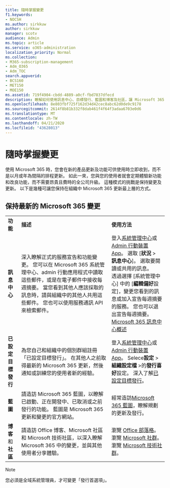 ```yaml
---
title: 隨時掌握變更
f1.keywords:
- NOCSH
ms.author: sirkkuw
author: sirkkuw
manager: scotv
audience: Admin
ms.topic: article
ms.service: o365-administration
localization_priority: Normal
ms.collection:
- M365-subscription-management
- Adm_O365
- Adm_TOC
search.appverid:
- BCS160
- MET150
- MOE150
ms.assetid: 719f4904-cbdd-4889-a0cf-fbd7837dfecd
description: 瞭解如何使用訊息中心、目標發行、藍圖和博客及社區，讓 Microsoft 365 更新保持在最上層。
ms.openlocfilehash: 8e803fbf725f162d34d42cec8abc62d0de9c9178
ms.sourcegitcommit: 2614f8b81b332f8dab461f4f64f3adaa6703e0d6
ms.translationtype: MT
ms.contentlocale: zh-TW
ms.lasthandoff: 04/21/2020
ms.locfileid: "43628013"
---
```

# <a name="stay-on-top-of-changes"></a>隨時掌握變更

使用 Microsoft 365 時，您會在新的產品更新及功能可供使用時立即收到，而不是以月或年為間隔的排程更新。 如此一來，您與您的使用者就會定期體驗新功能和改良功能，而不需要昂貴且費時的全公司升級。 這種模式的挑戰是保持變更及更新。 以下是幾種可讓您保持在組織中 Microsoft 365 更新最上層的方式。

## <a name="stay-on-top-of-microsoft-365-changes"></a>保持最新的 Microsoft 365 變更

||||
|:-----|:-----|:-----|
|**功能** <br/> |**描述** <br/> |**使用方法** <br/> |
|**訊息中心** <br/> |深入瞭解正式的服務宣告和功能變更。 您可以在 Microsoft 365 系統管理中心、admin 行動應用程式中讀取這些郵件，或是在電子郵件中接收每週摘要。 當您看到其他人應該採取的訊息時，請與組織中的其他人共用這些郵件。 您也可以使用服務通訊 API 來檢索郵件。  <br/> |登入[系統管理中心](../admin-overview/about-the-admin-center.md)或 [Admin 行動裝置 App](../admin-overview/admin-mobile-app.md)。 選取 [**狀況** \> **訊息中心**]。 選取要閱讀或共用的訊息。  <br/> 透過選擇 [系統管理中心] 中的 [**編輯偏好**設定]，變更您看到的訊息或加入宣告每週摘要的服務。 您也可以退出宣告每週摘要。  <br/> [Microsoft 365 訊息中心概述](message-center.md) <br/> |
|**已設定目標發行** <br/> |為您自己和組織中的個別群組註冊「已設定目標發行」。 在其他人之前取得最新的 Microsoft 365 更新，然後通知或訓練您的使用者新的經驗。  <br/> |登入[系統管理中心](../admin-overview/about-the-admin-center.md)或 [Admin 行動裝置 App](../admin-overview/admin-mobile-app.md)。 Selece**設定** \> **組織設定檔** \>的**發行喜好**設定。 深入了解[已設定目標發行](release-options-in-office-365.md)。  <br/> |
|**藍圖** <br/> |請造訪 Microsoft 365 藍圖，以瞭解已啟動、正在開發中、已取消或之前發行的功能。 藍圖是 Microsoft 365 更新和變更的官方網站。  <br/> |經常造訪[Microsoft 365 藍圖](https://www.microsoft.com/microsoft-365/roadmap)，瞭解規劃的更新及發行。  <br/> |
|**博客**和**社區** <br/> |請造訪 Office 博客、Microsoft 社區和 Microsoft 技術社區，以深入瞭解 Microsoft 365 中的變更，並與其他使用者分享體驗。  <br/> |瀏覽 [Office 部落格](https://www.microsoft.com/en-us/microsoft-365/blog/)。 瀏覽 [Microsoft 社群](https://answers.microsoft.com)。 瀏覽 [Microsoft 技術社群](https://techcommunity.microsoft.com)。  <br/> |

> [!NOTE]
> 您必須是全域系統管理員，才可變更「發行首選項」。
